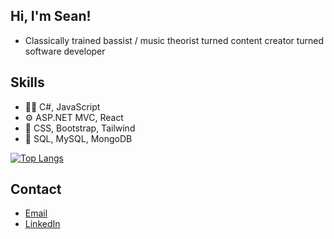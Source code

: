 ## Hi, I'm Sean!
- Classically trained bassist / music theorist turned content creator turned software developer

## Skills
- :man_technologist: C#, JavaScript
- :gear: ASP.NET MVC, React
- :crystal_ball: CSS, Bootstrap, Tailwind
- :open_file_folder: SQL, MySQL, MongoDB

[![Top Langs](https://github-readme-stats.vercel.app/api/top-langs/?username=SeanPMcNeil)](https://github.com/anuraghazra/github-readme-stats)
  
## Contact
- [Email](mailto:smcneil136@gmail.com)
- [LinkedIn](https://www.linkedin.com/in/seanpmcneil/)
